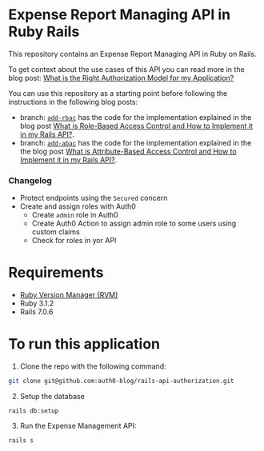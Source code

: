# Expense Report Managing API in Ruby Rails

This repository contains an Expense Report Managing API in Ruby on Rails. 

To get context about the use cases of this API you can read more in the blog post: [What is the Right Authorization Model for my Application?](https://auth0.com/blog/whats-the-right-authorization-model-for-my-application/#Using-Roles)

You can use this repository as a starting point before following the instructions in the following blog posts:

- branch: [`add-rbac`](https://github.com/auth0-blog/rails-api-authorization/tree/add-rbac) has the code for the implementation explained in the blog post [What is Role-Based Access Control and How to Implement it in my Rails API?](https://auth0.com/blog/what-is-rbac-and-how-to-implement-it-rails-api).
- branch: [`add-abac`](https://github.com/auth0-blog/rails-api-authorization/tree/add-rbac) has the code for the implementation explained in the the blog post [What is Attribute-Based Access Control and How to Implement it in my Rails API?](https://auth0.com/blog/what-is-rbac-and-how-to-implement-it-rails-api).

### Changelog
- Protect endpoints using the `Secured` concern
- Create and assign roles with Auth0 
  - Create `admin` role in Auth0
  - Create Auth0 Action to assign admin role to some users using custom claims
  - Check for roles in yor API

# Requirements

- [Ruby Version Manager (RVM)](https://rvm.io/)  
- Ruby 3.1.2 
- Rails 7.0.6

# To run this application

1. Clone the repo with the following command:

  ```bash
  git clone git@github.com:auth0-blog/rails-api-authorization.git
  ```

2. Setup the database 

  ```
  rails db:setup
  ```

3. Run the Expense Management API:

  ```bash
  rails s
  ```
